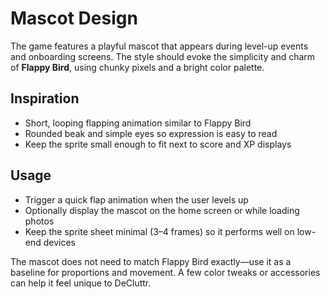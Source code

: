 # Mascot Design

The game features a playful mascot that appears during level-up events and onboarding screens. The style should evoke the simplicity and charm of **Flappy Bird**, using chunky pixels and a bright color palette.

## Inspiration

- Short, looping flapping animation similar to Flappy Bird
- Rounded beak and simple eyes so expression is easy to read
- Keep the sprite small enough to fit next to score and XP displays

## Usage

- Trigger a quick flap animation when the user levels up
- Optionally display the mascot on the home screen or while loading photos
- Keep the sprite sheet minimal (3–4 frames) so it performs well on low-end devices

The mascot does not need to match Flappy Bird exactly—use it as a baseline for proportions and movement. A few color tweaks or accessories can help it feel unique to DeCluttr.
